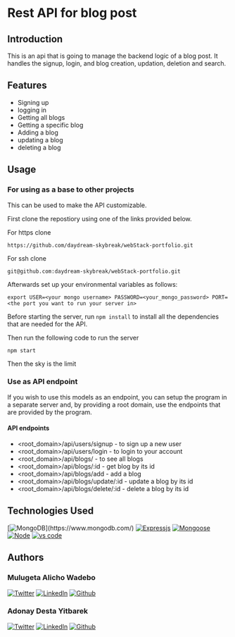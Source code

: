 
# Rest API for blog post

## Introduction

This is an api that is going to manage the backend logic of a blog post. It handles the signup, login, and blog creation, updation, deletion and search.

## Features
- Signing up
- logging in
- Getting all blogs
- Getting a specific blog
- Adding a blog
- updating a blog
- deleting a blog
## Usage


### For using as a base to other projects

This can be used to make the API customizable.

First clone the repostiory using one of the links provided below.

For https clone
~~~
https://github.com/daydream-skybreak/webStack-portfolio.git
~~~

For ssh clone
~~~
git@github.com:daydream-skybreak/webStack-portfolio.git
~~~

Afterwards set up your environmental variables as follows:
~~~
export USER=<your mongo username> PASSWORD=<your_mongo_password> PORT=<the port you want to run your server in>
~~~

Before starting the server, run `npm install` to install all the dependencies that are needed for the API.

Then run the following code to run the server
~~~
npm start
~~~
Then the sky is the limit

### Use as API endpoint

If you wish to use this models as an endpoint, you can setup the program in a separate server and, by providing a root domain, use the endpoints that are provided by the program.

#### API endpoints

- <root_domain>/api/users/signup - to sign up a new user
- <root_domain>/api/users/login - to login to your account
- <root_domain>/api/blogs/ - to see all blogs
- <root_domain>/api/blogs/:id - get blog by its id
- <root_domain>/api/blogs/add - add a blog
- <root_domain>/api/blogs/update/:id - update a blog by its id
- <root_domain>/api/blogs/delete/:id - delete a blog by its id

## Technologies Used
[![MongoDB](https://img.shields.io/badge/MongoDB-%234ea94b.svg?style=for-the-badge&logo=mongodb&logoColor=white(https://img.shields.io/badge/MongoDB-4EA94B?style=for-the-badge&logo=mongodb&logoColor=white))](https://www.mongodb.com/) [![Expressjs](https://img.shields.io/badge/express-green?style=for-the-badge&logo=express)](https://expressjs.com/) [![Mongoose](https://img.shields.io/badge/mongoose-green?style=for-the-badge&logo=mongoose)](https://mongoosejs.com/) [![Node](https://img.shields.io/badge/Node.js-339933?style=for-the-badge&logo=nodedotjs&logoColor=white)](https://nodejs.org/) [![vs code](https://img.shields.io/badge/Visual_Studio-5C2D91?style=for-the-badge&logo=visual%20studio&logoColor=white)](https://code.visualstudio.com/)

## Authors
### Mulugeta Alicho Wadebo

[![Twitter](https://img.shields.io/badge/Twitter-%231DA1F2.svg?style=for-the-badge&logo=Twitter&logoColor=white)](https://twitter.com/anem_achiso) [![LinkedIn](https://img.shields.io/badge/linkedin-%230077B5.svg?style=for-the-badge&logo=linkedin&logoColor=white)](https://www.linkedin.com/in/mulugeta-wodebo-843118170)     [![Github](https://img.shields.io/badge/Github-black?style=for-the-badge&logo=github)](https://www.linkedin.com/in/adonay-desta-63096b237)

### Adonay Desta Yitbarek

[![Twitter](https://img.shields.io/badge/Twitter-%231DA1F2.svg?style=for-the-badge&logo=Twitter&logoColor=white)](https://twitter.com/A_trooper323?t=UJGqtvrGVLgAhnHr5xBf5A&s=09) [![LinkedIn](https://img.shields.io/badge/linkedin-%230077B5.svg?style=for-the-badge&logo=linkedin&logoColor=white)](https://www.linkedin.com/in/adonay-desta-63096b237)     [![Github](https://img.shields.io/badge/Github-black?style=for-the-badge&logo=github)](https://www.linkedin.com/in/adonay-desta-63096b237)



